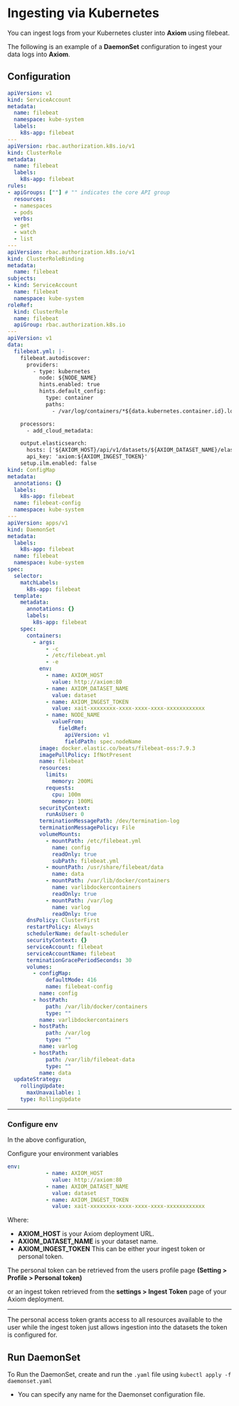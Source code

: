 <div class="axi-header">
  <h1>Ingesting via Kubernetes</h1>
</div>

You can ingest logs from your Kubernetes cluster into **Axiom** using filebeat.

The following is an example of a **DaemonSet** configuration to ingest your data logs into **Axiom**. 


## Configuration

```yaml
apiVersion: v1
kind: ServiceAccount
metadata:
  name: filebeat
  namespace: kube-system
  labels:
    k8s-app: filebeat
---
apiVersion: rbac.authorization.k8s.io/v1
kind: ClusterRole
metadata:
  name: filebeat
  labels:
    k8s-app: filebeat
rules:
- apiGroups: [""] # "" indicates the core API group
  resources:
  - namespaces
  - pods
  verbs:
  - get
  - watch
  - list
---
apiVersion: rbac.authorization.k8s.io/v1
kind: ClusterRoleBinding
metadata:
  name: filebeat
subjects:
- kind: ServiceAccount
  name: filebeat
  namespace: kube-system
roleRef:
  kind: ClusterRole
  name: filebeat
  apiGroup: rbac.authorization.k8s.io
---
apiVersion: v1
data:
  filebeat.yml: |-
    filebeat.autodiscover:
      providers:
        - type: kubernetes
          node: ${NODE_NAME}
          hints.enabled: true
          hints.default_config:
            type: container
            paths:
              - /var/log/containers/*${data.kubernetes.container.id}.log

    processors:
      - add_cloud_metadata:

    output.elasticsearch:
      hosts: ['${AXIOM_HOST}/api/v1/datasets/${AXIOM_DATASET_NAME}/elastic']
      api_key: 'axiom:${AXIOM_INGEST_TOKEN}'
    setup.ilm.enabled: false
kind: ConfigMap
metadata:
  annotations: {}
  labels:
    k8s-app: filebeat
  name: filebeat-config
  namespace: kube-system
---
apiVersion: apps/v1
kind: DaemonSet
metadata:
  labels:
    k8s-app: filebeat
  name: filebeat
  namespace: kube-system
spec:
  selector:
    matchLabels:
      k8s-app: filebeat
  template:
    metadata:
      annotations: {}
      labels:
        k8s-app: filebeat
    spec:
      containers:
        - args:
            - -c
            - /etc/filebeat.yml
            - -e
          env:
            - name: AXIOM_HOST
              value: http://axiom:80
            - name: AXIOM_DATASET_NAME
              value: dataset
            - name: AXIOM_INGEST_TOKEN
              value: xait-xxxxxxxx-xxxx-xxxx-xxxx-xxxxxxxxxxxx
            - name: NODE_NAME
              valueFrom:
                fieldRef:
                  apiVersion: v1
                  fieldPath: spec.nodeName
          image: docker.elastic.co/beats/filebeat-oss:7.9.3
          imagePullPolicy: IfNotPresent
          name: filebeat
          resources:
            limits:
              memory: 200Mi
            requests:
              cpu: 100m
              memory: 100Mi
          securityContext:
            runAsUser: 0
          terminationMessagePath: /dev/termination-log
          terminationMessagePolicy: File
          volumeMounts:
            - mountPath: /etc/filebeat.yml
              name: config
              readOnly: true
              subPath: filebeat.yml
            - mountPath: /usr/share/filebeat/data
              name: data
            - mountPath: /var/lib/docker/containers
              name: varlibdockercontainers
              readOnly: true
            - mountPath: /var/log
              name: varlog
              readOnly: true
      dnsPolicy: ClusterFirst
      restartPolicy: Always
      schedulerName: default-scheduler
      securityContext: {}
      serviceAccount: filebeat
      serviceAccountName: filebeat
      terminationGracePeriodSeconds: 30
      volumes:
        - configMap:
            defaultMode: 416
            name: filebeat-config
          name: config
        - hostPath:
            path: /var/lib/docker/containers
            type: ""
          name: varlibdockercontainers
        - hostPath:
            path: /var/log
            type: ""
          name: varlog
        - hostPath:
            path: /var/lib/filebeat-data
            type: ""
          name: data
  updateStrategy:
    rollingUpdate:
      maxUnavailable: 1
    type: RollingUpdate
```

--- 

### Configure env

In the above configuration, 

Configure your environment variables 

```yaml
env:
            - name: AXIOM_HOST
              value: http://axiom:80
            - name: AXIOM_DATASET_NAME
              value: dataset
            - name: AXIOM_INGEST_TOKEN
              value: xait-xxxxxxxx-xxxx-xxxx-xxxx-xxxxxxxxxxxx
```

Where:

- **AXIOM_HOST** is your Axiom deployment URL. 
- **AXIOM_DATASET_NAME** is your dataset name. 
- **AXIOM_INGEST_TOKEN** This can be either your ingest token or personal token. 

The personal token can be retrieved from the users profile page **(Setting > Profile > Personal token)** 

or an ingest token retrieved from the **settings > Ingest Token** page of your  Axiom deployment.

---

The personal access token grants access to all resources available to the user  while the ingest token just allows ingestion into the datasets the token is configured for.

## Run DaemonSet 

To Run the DaemonSet, create and run the `.yaml` file using `kubectl apply -f daemonset.yaml` 

- You can specify any name for the Daemonset configuration file.